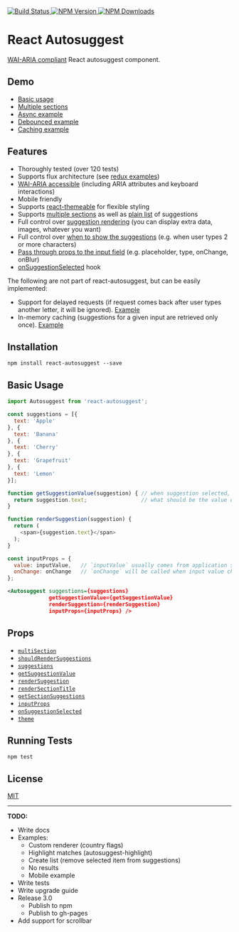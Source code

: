 <a href="https://codeship.com/projects/67868" target="_blank">
  <img src="https://img.shields.io/codeship/41810250-aa07-0132-fbf4-4e62e8945e03/master.svg"
       alt="Build Status" />
</a>
<a href="https://npmjs.org/package/react-autosuggest" target="_blank">
  <img src="https://img.shields.io/npm/v/react-autosuggest.svg"
       alt="NPM Version" />
</a>
<a href="https://npmjs.org/package/react-autosuggest" target="_blank">
  <img src="https://img.shields.io/npm/dm/react-autosuggest.svg"
       alt="NPM Downloads" />
</a>

# React Autosuggest

[WAI-ARIA compliant][wai-aria] React autosuggest component.


## Demo

* <a href="https://moroshko.github.io/react-autosuggest#basic-usage" target="_blank">Basic usage</a>
* <a href="https://moroshko.github.io/react-autosuggest#multiple-sections" target="_blank">Multiple sections</a>
* <a href="https://moroshko.github.io/react-autosuggest#async-example" target="_blank">Async example</a>
* <a href="https://moroshko.github.io/react-autosuggest#debounced-example" target="_blank">Debounced example</a>
* <a href="https://moroshko.github.io/react-autosuggest#caching-example" target="_blank">Caching example</a>

## Features

* Thoroughly tested (over 120 tests)
* Supports flux architecture (see [redux examples](https://github.com/moroshko/react-autosuggest/tree/master/demo/src/components/App/components))
* [WAI-ARIA accessible][wai-aria] (including ARIA attributes and keyboard interactions)
* Mobile friendly
* Supports [react-themeable](https://github.com/markdalgleish/react-themeable) for flexible styling
* Supports [multiple sections][multiple-sections] as well as [plain list][basic-usage] of suggestions
* Full control over [suggestion rendering](#renderSuggestionProp) (you can display extra data, images, whatever you want)
* Full control over [when to show the suggestions](#shouldRenderSuggestionsProp) (e.g. when user types 2 or more characters)
* [Pass through props to the input field](#inputPropsProp) (e.g. placeholder, type, onChange, onBlur)
* [onSuggestionSelected](#onSuggestionSelectedProp) hook

The following are not part of react-autosuggest, but can be easily implemented:

* Support for delayed requests (if request comes back after user types another letter, it will be ignored). [Example][async-example]
* In-memory caching (suggestions for a given input are retrieved only once). [Example][caching-example]

## Installation

```shell
npm install react-autosuggest --save
```

## Basic Usage

```js
import Autosuggest from 'react-autosuggest';

const suggestions = [{
  text: 'Apple'
}, {
  text: 'Banana'
}, {
  text: 'Cherry'
}, {
  text: 'Grapefruit'
}, {
  text: 'Lemon'
}];

function getSuggestionValue(suggestion) { // when suggestion selected, this function tells
  return suggestion.text;                 // what should be the value of the input
}

function renderSuggestion(suggestion) {
  return (
    <span>{suggestion.text}</span>
  );
}

const inputProps = {
  value: inputValue,   // `inputValue` usually comes from application state
  onChange: onChange   // `onChange` will be called when input value changes
};

```
```xml
<Autosuggest suggestions={suggestions}
             getSuggestionValue={getSuggestionValue}
             renderSuggestion={renderSuggestion}
             inputProps={inputProps} />
```

## Props

* [`multiSection`](#multiSectionProp)
* [`shouldRenderSuggestions`](#shouldRenderSuggestionsProp)
* [`suggestions`](#suggestionsProp)
* [`getSuggestionValue`](#getSuggestionValueProp)
* [`renderSuggestion`](#renderSuggestionProp)
* [`renderSectionTitle`](#renderSectionTitleProp)
* [`getSectionSuggestions`](#getSectionSuggestionsProp)
* [`inputProps`](#inputPropsProp)
* [`onSuggestionSelected`](#onSuggestionSelectedProp)
* [`theme`](#themeProp)

## Running Tests

```shell
npm test
```

## License

[MIT](http://moroshko.mit-license.org)

[wai-aria]: https://www.w3.org/TR/wai-aria-practices/#autocomplete
[basic-usage]: https://moroshko.github.io/react-autosuggest#basic-usage
[multiple-sections]: https://moroshko.github.io/react-autosuggest#multiple-sections
[async-example]: https://moroshko.github.io/react-autosuggest#async-example
[caching-example]: https://moroshko.github.io/react-autosuggest#caching-example

---

**TODO:**

* Write docs
* Examples:
  * Custom renderer (country flags)
  * Highlight matches (autosuggest-highlight)
  * Create list (remove selected item from suggestions)
  * No results
  * Mobile example
* Write tests
* Write upgrade guide
* Release 3.0
  * Publish to npm
  * Publish to gh-pages
* Add support for scrollbar

